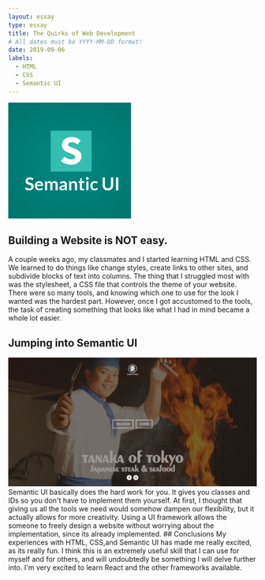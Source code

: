 ```yaml
---
layout: essay
type: essay
title: The Quirks of Web Development
# All dates must be YYYY-MM-DD format!
date: 2019-09-06
labels:
  - HTML
  - CSS
  - Semantic UI
---
```


<img class="ui tiny left circular floated image" src="../images/semanticui1.png">

## Building a Website is NOT easy.
A couple weeks ago, my classmates and I started learning HTML and CSS. We learned to do things like change styles, create links to other sites, and subdivide blocks of text into columns. The thing that I struggled most with was the stylesheet, a CSS file that controls the theme of your website. There were so many tools, and knowing which one to use for the look I wanted was the hardest part. However, once I got accustomed to the tools, the task of creating something that looks like what I had in mind became a whole lot easier. 
## Jumping into Semantic UI
<img class="ui small left circular floated image" src="../images/semanticui.PNG">
Semantic UI basically does the hard work for you. It gives you classes and IDs so you don't have to implement them yourself. At first, I thought that giving us all the tools we need would somehow dampen our flexibility, but it actually allows for more creativity. Using a UI framework allows the someone to freely design a website without worrying about the implementation, since its already implemented.
## Conclusions
My experiences with HTML, CSS,and Semantic UI has made me really excited, as its really fun. I think this is an extremely useful skill that I can use for myself and for others, and will undoubtedly be something I will delve further into. I'm very excited to learn React and the other frameworks available.
